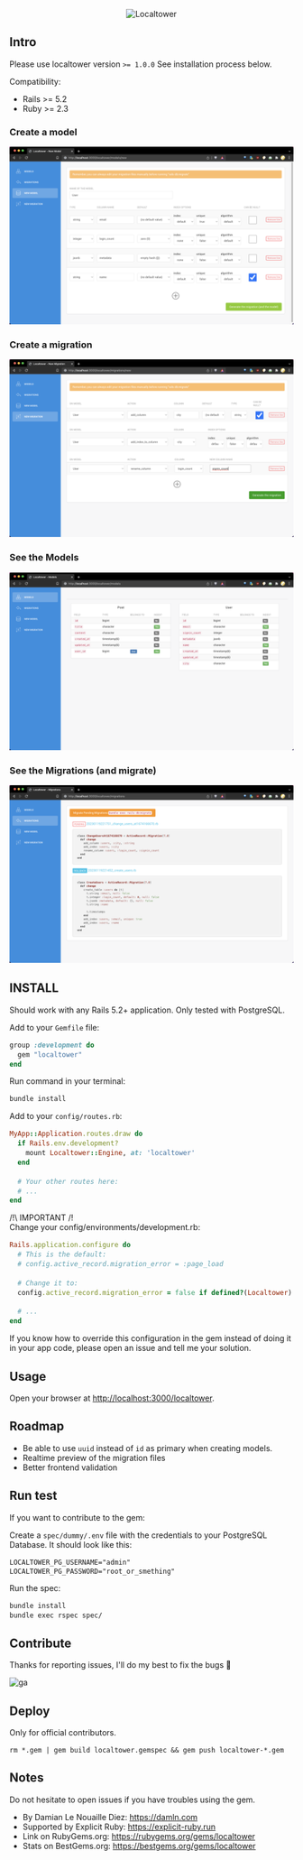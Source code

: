 <p align="center">
<img src="https://raw.githubusercontent.com/damln/localtower/master/public/logo-localtower-white-300.png" alt="Localtower">
</p>

## Intro

Please use localtower version `>= 1.0.0`
See installation process below.

Compatibility:
- Rails >= 5.2
- Ruby >= 2.3

### Create a model
![New Model](https://raw.githubusercontent.com/damln/localtower/master/public/screenshots/v1.0.0/new_model.png)

### Create a migration
![New Migration](https://raw.githubusercontent.com/damln/localtower/master/public/screenshots/v1.0.0/new_migration.png)

### See the Models
![Models](https://raw.githubusercontent.com/damln/localtower/master/public/screenshots/v1.0.0/models.png)

### See the Migrations (and migrate)
![Migrations](https://raw.githubusercontent.com/damln/localtower/master/public/screenshots/v1.0.0/migrations.png)

## INSTALL

Should work with any Rails 5.2+ application.
Only tested with PostgreSQL.

Add to your `Gemfile` file:
```ruby
group :development do
  gem "localtower"
end
```

Run command in your terminal:
```bash
bundle install
```

Add to your `config/routes.rb`:
```ruby
MyApp::Application.routes.draw do
  if Rails.env.development?
    mount Localtower::Engine, at: 'localtower'
  end

  # Your other routes here:
  # ...
end
```

/!\ IMPORTANT /!\
Change your config/environments/development.rb:

```ruby
Rails.application.configure do
  # This is the default:
  # config.active_record.migration_error = :page_load

  # Change it to:
  config.active_record.migration_error = false if defined?(Localtower)

  # ...
end
```

If you know how to override this configuration in the gem instead of doing it in your app code, please open an issue and tell me your solution.

## Usage

Open your browser at [http://localhost:3000/localtower](http://localhost:3000/localtower).

## Roadmap

- Be able to use `uuid` instead of `id` as primary when creating models.
- Realtime preview of the migration files
- Better frontend validation

## Run test

If you want to contribute to the gem:

Create a `spec/dummy/.env` file with the credentials to your PostgreSQL Database. It should look like this:

```
LOCALTOWER_PG_USERNAME="admin"
LOCALTOWER_PG_PASSWORD="root_or_smething"
```

Run the spec:
```bash
bundle install
bundle exec rspec spec/
```

## Contribute

Thanks for reporting issues, I'll do my best to fix the bugs 💪

![ga](https://www.google-analytics.com/collect?v=1&tid=G-1XG3EBE2DZ&cid=555&aip=1&t=event&ec=github&ea=visit&dp=readme&dt=gem)

## Deploy

Only for official contributors.

    rm *.gem | gem build localtower.gemspec && gem push localtower-*.gem

## Notes

Do not hesitate to open issues if you have troubles using the gem.

- By Damian Le Nouaille Diez: https://damln.com
- Supported by Explicit Ruby: https://explicit-ruby.run
- Link on RubyGems.org: https://rubygems.org/gems/localtower
- Stats on BestGems.org: https://bestgems.org/gems/localtower
